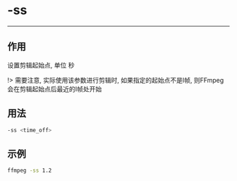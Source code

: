 # -ss

---

## 作用

设置剪辑起始点, 单位 秒

!> 需要注意, 实际使用该参数进行剪辑时, 如果指定的起始点不是I帧, 则FFmpeg会在剪辑起始点后最近的I帧处开始

## 用法

```bash
-ss <time_off>
```

## 示例

```bash
ffmpeg -ss 1.2
```
